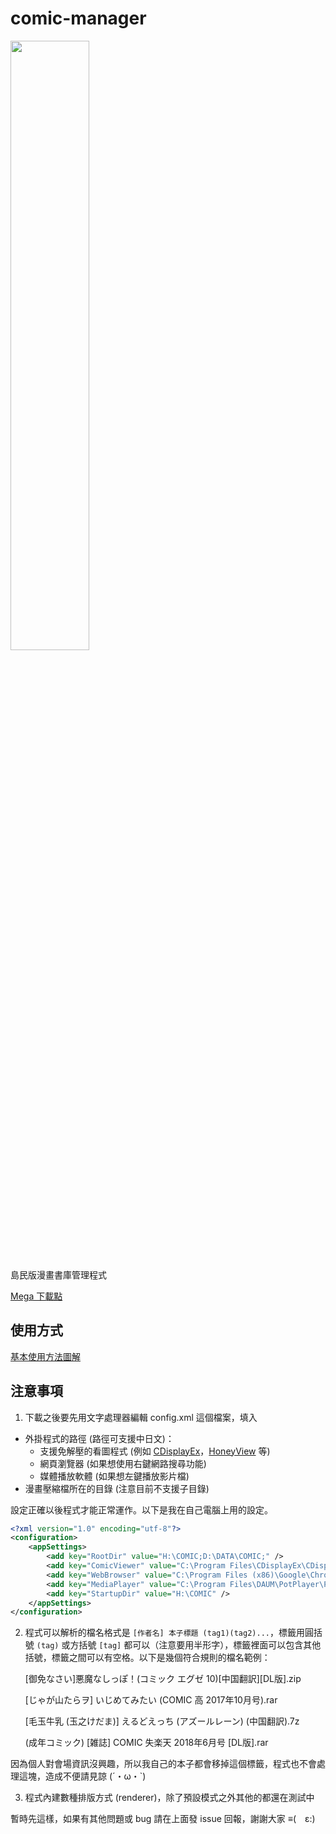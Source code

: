 # comic-manager

<a href="https://komica2.net/51/src/1535498090201.png" target="_blank"><img src="https://komica2.net/51/src/1535498090201.png" style="width:50%" /></a>

島民版漫畫書庫管理程式

[Mega 下載點](https://mega.nz/#!0gZmyKoD!L2Liw0K0swzm6Te0zL2VvmxOVFH8-_nd8bn5uNdnhqw)

## 使用方式

<a href="http://komica2.net/51/src/1535527916425.png" target="_blank">基本使用方法圖解</a>

## 注意事項

1. 下載之後要先用文字處理器編輯 config.xml 這個檔案，填入
  - 外掛程式的路徑 (路徑可支援中日文)：
    - 支援免解壓的看圖程式 (例如 [CDisplayEx](http://www.cdisplayex.com/)，[HoneyView](https://tw.bandisoft.com/honeyview/) 等)
    - 網頁瀏覽器 (如果想使用右鍵網路搜尋功能)
    - 媒體播放軟體 (如果想左鍵播放影片檔)
  - 漫畫壓縮檔所在的目錄 (注意目前不支援子目錄)

  設定正確以後程式才能正常運作。以下是我在自己電腦上用的設定。

```XML
<?xml version="1.0" encoding="utf-8"?>
<configuration>
    <appSettings>
        <add key="RootDir" value="H:\COMIC;D:\DATA\COMIC;" />
        <add key="ComicViewer" value="C:\Program Files\CDisplayEx\CDisplayEx.exe" />
        <add key="WebBrowser" value="C:\Program Files (x86)\Google\Chrome\Application\chrome.exe" />
        <add key="MediaPlayer" value="C:\Program Files\DAUM\PotPlayer\PotPlayerMini64.exe" />
        <add key="StartupDir" value="H:\COMIC" />
    </appSettings>
</configuration>
```

2. 程式可以解析的檔名格式是 `[作者名] 本子標題 (tag1)(tag2)...`，標籤用圓括號 `(tag)` 或方括號 `[tag]` 都可以（注意要用半形字），標籤裡面可以包含其他括號，標籤之間可以有空格。以下是幾個符合規則的檔名範例：
  
    [御免なさい]悪魔なしっぽ！(コミック エグゼ 10)[中国翻訳][DL版].zip
    
    [じゃが山たらヲ] いじめてみたい (COMIC 高 2017年10月号).rar
    
    [毛玉牛乳 (玉之けだま)] えるどえっち (アズールレーン) (中国翻訳).7z
    
    (成年コミック) [雑誌] COMIC 失楽天 2018年6月号 [DL版].rar
    
因為個人對會場資訊沒興趣，所以我自己的本子都會移掉這個標籤，程式也不會處理這塊，造成不便請見諒 (´・ω・`)

3. 程式內建數種排版方式 (renderer)，除了預設模式之外其他的都還在測試中

暫時先這樣，如果有其他問題或 bug 請在上面發 issue 回報，謝謝大家 ≡(　ε:)
